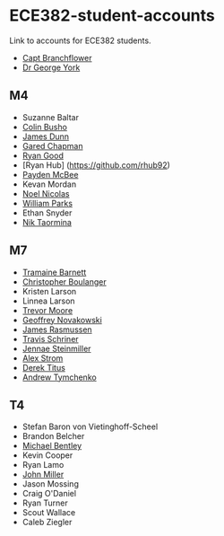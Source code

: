 ECE382-student-accounts
=======================

Link to accounts for ECE382 students.

- [Capt Branchflower](https://www.github.com/toddbranch)
- [Dr George York](https://www.github.com/GeorgeYork)

## M4
- Suzanne Baltar
- [Colin Busho](https://www.github.com/cbusho)
- [James Dunn](https://www.github.com/James-Dunner)
- [Gared Chapman](https://github.com/garedchapman)
- [Ryan Good](https://github.com/GoodRyan)
- [Ryan Hub] (https://github.com/rhub92) 
- [Payden McBee](https://www.github.com/Payden-McBee)
- Kevan Mordan
- [Noel Nicolas](https://github.com/noelbnicolas)
- [William Parks](https://www.github.com/WilliamParks)
- Ethan Snyder
- [Nik Taormina](https://www.github.com/ntaormina)

## M7
- [Tramaine Barnett](https://github.com/lilmaine)
- [Christopher Boulanger](https://www.github.com/crboulanger)
- Kristen Larson
- Linnea Larson
- [Trevor Moore](https://github.com/sleeprocking)
- [Geoffrey Novakowski](https://www.github.com/gnovakowski)
- [James Rasmussen](https://github.com/Jsrazz)
- [Travis Schriner](https://github.com/travisschriner)
- [Jennae Steinmiller](https://github.com/JennaeN)
- [Alex Strom](https://github.com/alexstrom)
- [Derek Titus](https://www.github.com/DerekTitus)
- [Andrew Tymchenko](https://github.com/AndrewTymchenko)

## T4
- Stefan Baron von Vietinghoff-Scheel
- Brandon Belcher
- [Michael Bentley](https://github.com/micfloy)
- Kevin Cooper
- Ryan Lamo
- [John Miller](https://github.com/jahwnmallard)
- Jason Mossing
- Craig O'Daniel
- Ryan Turner
- Scout Wallace
- Caleb Ziegler

